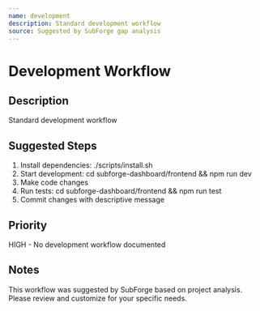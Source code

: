 ```yaml
---
name: development
description: Standard development workflow
source: Suggested by SubForge gap analysis
---
```


# Development Workflow

## Description
Standard development workflow

## Suggested Steps
1. Install dependencies: ./scripts/install.sh
2. Start development: cd subforge-dashboard/frontend && npm run dev
3. Make code changes
4. Run tests: cd subforge-dashboard/frontend && npm run test
5. Commit changes with descriptive message

## Priority
HIGH - No development workflow documented

## Notes
This workflow was suggested by SubForge based on project analysis.
Please review and customize for your specific needs.
